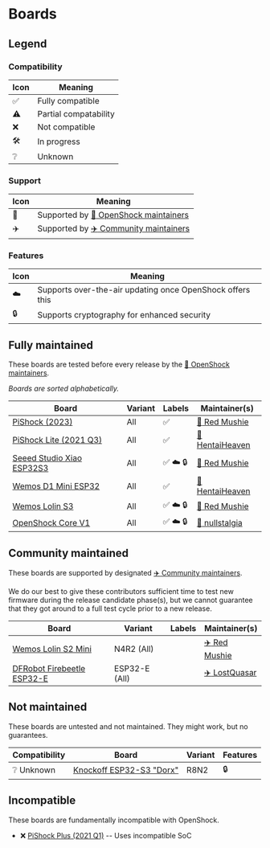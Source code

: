 
# Boards

## Legend

### Compatibility

|Icon|Meaning|
|-|-|
| :white_check_mark: | Fully compatible |
| :warning: | Partial compatability |
| :x: | Not compatible |
| :hammer_and_wrench: | In progress |
| :grey_question: | Unknown |

### Support

|Icon|Meaning|
|-|-|
| :rocket: | Supported by [:rocket: OpenShock maintainers](https://github.com/orgs/OpenShock/teams/maintainer) |
| :airplane: | Supported by [:airplane: Community maintainers](https://github.com/orgs/OpenShock/teams/contributor) |

### Features

|Icon|Meaning|
|-|-|
| :cloud: | Supports over-the-air updating once OpenShock offers this |
| :lock: | Supports cryptography for enhanced security |

## Fully maintained

These boards are tested before every release by the [:rocket: OpenShock maintainers](https://github.com/orgs/OpenShock/teams/maintainer).

*Boards are sorted alphabetically.*

| Board | Variant | Labels | Maintainer(s) |
|-|-|-|-|
| [PiShock (2023)](pishock/2023-pishock.md) | All | :white_check_mark: | [:rocket: Red Mushie](https://github.com/redmushie) |
| [PiShock Lite (2021 Q3)](pishock/2021q3-lite.md) | All | :white_check_mark: | [:rocket: HentaiHeaven](https://github.com/hhvrc) |
| [Seeed Studio Xiao ESP32S3](seeed/xiao-esp32s3.md) | All | :white_check_mark: :cloud: :lock: | [:rocket: Red Mushie](https://github.com/redmushie) |
| [Wemos D1 Mini ESP32](wemos/d1-mini-esp32.md) | All | :white_check_mark: | [:rocket: HentaiHeaven](https://github.com/hhvrc) |
| [Wemos Lolin S3](wemos/lolin-s3.md) | All | :white_check_mark: :cloud: :lock: | [:rocket: Red Mushie](https://github.com/redmushie) |
| [OpenShock Core V1](openshock/core-v1.md) | All | :white_check_mark: :cloud: :lock: | [:rocket: nullstalgia](https://github.com/nullstalgia) |

## Community maintained

These boards are supported by designated [:airplane: Community maintainers](https://github.com/orgs/OpenShock/teams/contributor).

We do our best to give these contributors sufficient time to test new firmware during the release candidate phase(s), but we cannot guarantee that they got around to a full test cycle prior to a new release.

| Board | Variant | Labels | Maintainer(s) |
|-|-|-|-|
| [Wemos Lolin S2 Mini](wemos/lolin-s2-mini.md) | N4R2 (All) | | [:airplane: Red Mushie](https://github.com/redmushie) |
| [DFRobot Firebeetle ESP32-E](dfr-firebeetle/dfr-firebeetle.md) | ESP32-E (All) | | [:airplane: LostQuasar](https://github.com/LostQuasar) |

## Not maintained

These boards are untested and not maintained. They might work, but no guarantees.

| Compatibility | Board | Variant | Features |
|-|-|-|-|
| :grey_question: Unknown | [Knockoff ESP32-S3 "Dorx"](china/esp32s3-dorx.md) | R8N2 | :lock: |

## Incompatible

These boards are fundamentally incompatible with OpenShock.

- :x: [PiShock Plus (2021 Q1)](pishock/2021q1-plus.md) -- Uses incompatible SoC
